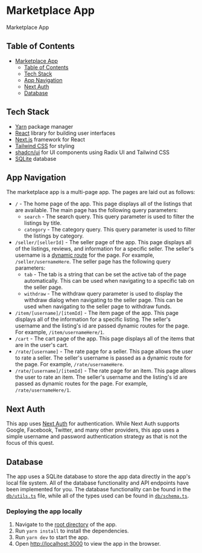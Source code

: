 # Marketplace App

Marketplace App

## Table of Contents

- [Marketplace App](#marketplace-app)
  - [Table of Contents](#table-of-contents)
  - [Tech Stack](#tech-stack)
  - [App Navigation](#app-navigation)
  - [Next Auth](#next-auth)
  - [Database](#database)

## Tech Stack

- [Yarn](https://yarnpkg.com/) package manager
- [React](https://react.dev/) library for building user interfaces
- [Next.js](https://nextjs.org/) framework for React
- [Tailwind CSS](https://tailwindcss.com/) for styling
- [shadcn/ui](https://ui.shadcn.com/) for UI components using Radix UI and Tailwind CSS
- [SQLite](https://github.com/kriasoft/node-sqlite) database

## App Navigation

The marketplace app is a multi-page app. The pages are laid out as follows:

- `/` - The home page of the app. This page displays all of the listings that are available. The main page has the following query parameters:
  - `search` - The search query. This query parameter is used to filter the listings by title.
  - `category` - The category query. This query parameter is used to filter the listings by category.
- `/seller/[sellerId]` - The seller page of the app. This page displays all of the listings, reviews, and information for a specific seller. The seller's username is a [dynamic route](#reading-dynamic-routes) for the page. For example, `/seller/usernameHere`. The seller page has the following query parameters:
  - `tab` - The tab is a string that can be set the active tab of the page automatically. This can be used when navigating to a specific tab on the seller page.
  - `withdraw` - The withdraw query parameter is used to display the withdraw dialog when navigating to the seller page. This can be used when navigating to the seller page to withdraw funds.
- `/item/[username]/[itemId]` - The item page of the app. This page displays all of the information for a specific listing. The seller's username and the listing's id are passed dynamic routes for the page. For example, `/item/usernameHere/1`.
- `/cart` - The cart page of the app. This page displays all of the items that are in the user's cart.
- `/rate/[username]` - The rate page for a seller. This page allows the user to rate a seller. The seller's username is passed as a dynamic route for the page. For example, `/rate/usernameHere`.
- `/rate/[username]/[itemId]` - The rate page for an item. This page allows the user to rate an item. The seller's username and the listing's id are passed as dynamic routes for the page. For example, `/rate/usernameHere/1`.


## Next Auth

This app uses [Next Auth](https://next-auth.js.org/) for authentication. While Next Auth supports Google, Facebook, Twitter, and many other providers, this app uses a simple username and password authentication strategy as that is not the focus of this quest.

## Database

The app uses a SQLite database to store the app data directly in the app's local file system. All of the database functionality and API endpoints have been implemented for you. The database functionality can be found in the [`db/utils.ts`](./db/utils.ts) file, while all of the types used can be found in [`db/schema.ts`](./db/schema.ts).

### Deploying the app locally

1. Navigate to the [root directory](./) of the app.
2. Run `yarn install` to install the dependencies.
3. Run `yarn dev` to start the app.
4. Open [http://localhost:3000](http://localhost:3000) to view the app in the browser.
